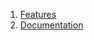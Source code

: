  1. [Features](https://firejail.wordpress.com/features-3/)
 2. [Documentation](https://firejail.wordpress.com/documentation-2/)
